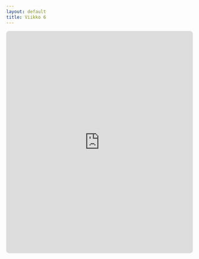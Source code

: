 ```yaml
---
layout: default
title: Viikko 6
---
```


<iframe src="https://timopoyhonen.github.io/DIG001AS3A-3002/vko6/index.html" width="100%" height="600" style="border:none; border-radius:8px; "></iframe>